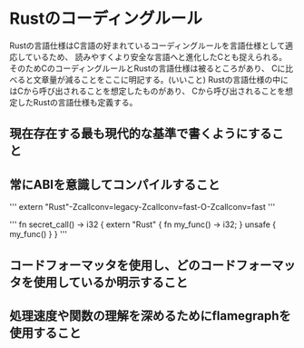 # Rustのコーディングルール
Rustの言語仕様はC言語の好まれているコーディングルールを言語仕様として適応しているため、
読みやすくより安全な言語へと進化したCとも捉えられる。
そのためCのコーディングルールとRustの言語仕様は被るところがあり、
Cに比べると文章量が減ることをここに明記する。(いいこと)
Rustの言語仕様の中にはCから呼び出されることを想定したものがあり、
Cから呼び出されることを想定したRustの言語仕様も定義する。

## 現在存在する最も現代的な基準で書くようにすること

## 常にABIを意識してコンパイルすること

'''
extern "Rust"-Zcallconv=legacy-Zcallconv=fast-O-Zcallconv=fast
'''

'''
fn secret_call() -> i32 {
  extern "Rust" {
    fn my_func() -> i32;
  }
  unsafe { my_func() }
}
'''

## コードフォーマッタを使用し、どのコードフォーマッタを使用しているか明示すること

## 処理速度や関数の理解を深めるためにflamegraphを使用すること

